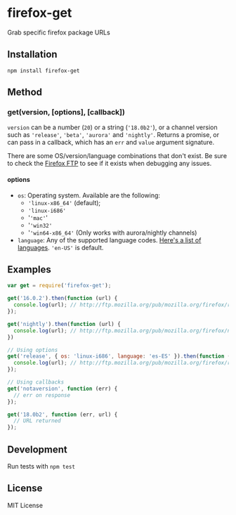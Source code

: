 firefox-get
=====
Grab specific firefox package URLs

## Installation

`npm install firefox-get`

## Method

### get(version, [options], [callback])

`version` can be a number (`20`) or a string (`'18.0b2'`), or a channel version such as `'release'`, `'beta'`, `'aurora'` and `'nightly'`. Returns a promise, or can pass in a callback, which has an `err` and `value` argument signature.

There are some OS/version/language combinations that don't exist. Be sure to check the [Firefox FTP](http://ftp.mozilla.org/pub/mozilla.org/firefox/) to see if it exists when debugging any issues.

#### options

* `os`: Operating system. Available are the following:
  * `'linux-x86_64'` (default);
  * `'linux-i686'`
  * '`'mac'`'
  * '`'win32'`
  * '`'win64-x86_64'` (Only works with aurora/nightly channels)
* `language`: Any of the supported language codes. [Here's a list of languages](http://ftp.mozilla.org/pub/mozilla.org/firefox/releases/latest/linux-x86_64/). `'en-US'` is default.

## Examples

```javascript
var get = require('firefox-get');

get('16.0.2').then(function (url) {
  console.log(url); // http://ftp.mozilla.org/pub/mozilla.org/firefox/releases/16.0.2/linux-x86_64/en-US/firefox-16.0.2.tar.bz2
});

get('nightly').then(function (url) {
  console.log(url); // http://ftp.mozilla.org/pub/mozilla.org/firefox/nightly/latest-trunk/firefox-24.0a1.en-US.linux-x86_64.tar.bz2
})

// Using options
get('release', { os: 'linux-i686', language: 'es-ES' }).then(function (url) {
  console.log(url); // http://ftp.mozilla.org/pub/mozilla.org/firefox/releases/linux-i686/es-ES/firefox-21.0.tar.bz2
});

// Using callbacks
get('notaversion', function (err) {
  // err on response
});

get('18.0b2', function (err, url) {
  // URL returned
});
```

## Development

Run tests with `npm test`

## License

MIT License
